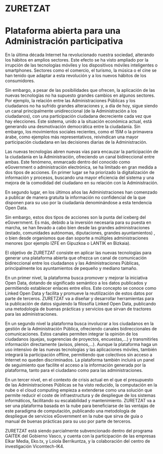 ZURETZAT
========
Plataforma abierta para una Administración participativa
========

En la última década Internet ha revolucionado nuestra sociedad, alterando los hábitos en amplios sectores. Este efecto se ha visto ampliado por la irrupción de las tecnologías móviles y los dispositivos móviles inteligentes o smartphones. Sectores como el comercio, el turismo, la música o el cine se han tenido que adaptar a esta revolución y a los nuevos hábitos de los consumidores.

Sin embargo, a pesar de las posibilidades que ofrecen, la aplicación de las nuevas tecnologías no ha supuesto grandes cambios en algunos sectores. Por ejemplo, la relación entre las Administraciones Públicas y los ciudadanos no ha sufrido grandes alteraciones y, a día de hoy, sigue siendo un canal principalmente unidireccional (de la Administración a los ciudadanos), con una participación ciudadana decreciente cada vez que hay elecciones. Este sistema, unido a la situación económica actual, está generando una desmotivación democrática entre la ciudadanía. Sin embargo, los movimientos sociales recientes, como el 15M o la primavera árabe, como ejemplos más representativos, reivindican una mayor participación ciudadana en las decisiones diarias de la Administración.

Las nuevas tecnologías abren nuevas vías para encauzar la participación de la ciudadanía en la Administración, ofreciendo un canal bidireccional entre ambas. Este fenómeno, enmarcado dentro del conocido como eGovernment o administración electrónica, se ha limitado en gran medida a dos tipos de acciones. En primer lugar se ha priorizado la digitalización de información y procesos, buscando una mayor eficiencia del sistema y una mejora de la comodidad del ciudadano en su relación con la Administración.

En segundo lugar, en los últimos años las Administraciones han comenzado a publicar de manera gratuita la información no confidencial de la que disponen para su uso por la ciudadanía denominándose a esta tendencia Open Data.

Sin embargo, estos dos tipos de acciones son la punta del iceberg del eGovernment. Es más, debido a la inversión necesaria para su puesta en marcha, se han llevado a cabo bien desde las grandes administraciones (estado, comunidades autónomas, diputaciones, grandes ayuntamientos) , o bien desde organismos que dan soporte a múltiples administraciones menores (por ejemplo IZFE en Gipuzkoa o LANTIK en Bizkaia).

El objetivo de ZURETZAT consiste en aplicar las nuevas tecnologías para generar una plataforma abierta que ofrezca un canal de comunicación bidireccional entre los ciudadanos y las Administraciones Públicas, principalmente los ayuntamientos de pequeño y mediano tamaño.

En un primer nivel, la plataforma busca promover y mejorar la iniciativa Open Data, dotando de significado semántico a los datos publicados y permitiendo establecer enlaces entre ellos. Este concepto se conoce como Linked Open Data y facilita y promueve la reutilización de estos datos por parte de terceros. ZURETZAT va a diseñar y desarrollar herramientas para la publicación de datos siguiendo la filosofía Linked Open Data, publicando una metodología de buenas prácticas y servicios que sirvan de tractores para las administraciones.

En un segundo nivel la plataforma busca involucrar a los ciudadanos en la gestión de la Administración Pública, ofreciendo canales bidireccionales de comunicaciones. Estos canales permiten integrar la opinión de los ciudadanos (quejas, sugerencias de proyectos, encuestas,…) y transmitirles información directamente (avisos, plenos,…). Aunque la plataforma haga un uso intensivo de las nuevas tecnologías y las aplicaciones móviles, también integrará la participación offline, permitiendo que colectivos sin acceso a Internet no queden discriminados. La plataforma también incluirá un panel de seguimiento que facilite el acceso a la información generada por la plataforma, tanto para el ciudadano como para las administraciones.

En un tercer nivel, en el contexto de crisis actual en el que el presupuesto de las Administraciones Públicas se ha visto reducido, la computación en la nube o el cloud computing empieza a extenderse como una solución que permite reducir el coste de infraestructura y de despliegue de los sistemas informáticos, facilitando su escalabilidad y mantenimiento. ZURETZAT va a ser una plataforma basada en la nube para beneficiarse de las ventajas de este paradigma de computación, publicando una metodología de despliegue de servicios eGovernment en la nube que sirva de guía o manual de buenas prácticas para su uso por parte de terceros.

ZURETZAT está siendo parcialmente subvencionado dentro del programa GAITEK del Gobierno Vasco, y cuenta con la participación de las empresas Elkar Media, Eko.tx, y Loiola Berrikuntza, y la colaboración del centro de investigación Vicomtech-IK4.

